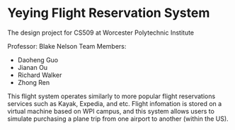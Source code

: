 # Yeying Flight Reservation System
The design project for CS509 at Worcester Polytechnic Institute 

Professor: Blake Nelson
Team Members: 
- Daoheng Guo
- Jianan Ou
- Richard Walker
- Zhong Ren

This flight system operates similarly to more popular flight reservations services such as Kayak, Expedia, and etc.
Flight infomation is stored on a virtual machine based on WPI campus, and this system allows users to simulate purchasing a plane trip from one airport to another (within the US). 
